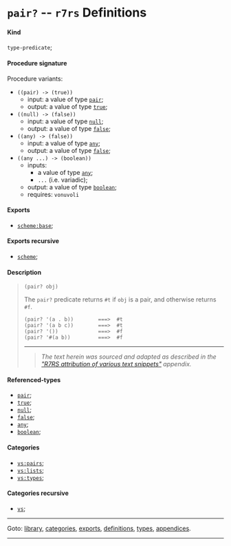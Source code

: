 

<a id='definition__r7rs__pair_3f'></a>

# `pair?` -- `r7rs` Definitions


<a id='definition__r7rs__pair_3f__kind'></a>

#### Kind

`type-predicate`;


<a id='definition__r7rs__pair_3f__procedure-signature'></a>

#### Procedure signature

Procedure variants:
 * `((pair) -> (true))`
   * input: a value of type [`pair`](../../r7rs/types/pair.md#type__r7rs__pair);
   * output: a value of type [`true`](../../r7rs/types/true.md#type__r7rs__true);
 * `((null) -> (false))`
   * input: a value of type [`null`](../../r7rs/types/null.md#type__r7rs__null);
   * output: a value of type [`false`](../../r7rs/types/false.md#type__r7rs__false);
 * `((any) -> (false))`
   * input: a value of type [`any`](../../r7rs/types/any.md#type__r7rs__any);
   * output: a value of type [`false`](../../r7rs/types/false.md#type__r7rs__false);
 * `((any ...) -> (boolean))`
   * inputs:
     * a value of type [`any`](../../r7rs/types/any.md#type__r7rs__any);
     * `...` (i.e. variadic);
   * output: a value of type [`boolean`](../../r7rs/types/boolean.md#type__r7rs__boolean);
   * requires: `vonuvoli`


<a id='definition__r7rs__pair_3f__exports'></a>

#### Exports

 * [`scheme:base`](../../r7rs/exports/scheme_3a_base.md#export__r7rs__scheme_3a_base);


<a id='definition__r7rs__pair_3f__exports-recursive'></a>

#### Exports recursive

 * [`scheme`](../../r7rs/exports/scheme.md#export__r7rs__scheme);


<a id='definition__r7rs__pair_3f__description'></a>

#### Description

> ````
> (pair? obj)
> ````
> 
> 
> The `pair?` predicate returns `#t` if `obj` is a pair, and otherwise
> returns `#f`.
> 
> ````
> (pair? '(a . b))        ===>  #t
> (pair? '(a b c))        ===>  #t
> (pair? '())             ===>  #f
> (pair? '#(a b))         ===>  #f
> ````
> 
> 
> ----
> > *The text herein was sourced and adapted as described in the ["R7RS attribution of various text snippets"](../../r7rs/appendices/attribution.md#appendix__r7rs__attribution) appendix.*


<a id='definition__r7rs__pair_3f__referenced-types'></a>

#### Referenced-types

 * [`pair`](../../r7rs/types/pair.md#type__r7rs__pair);
 * [`true`](../../r7rs/types/true.md#type__r7rs__true);
 * [`null`](../../r7rs/types/null.md#type__r7rs__null);
 * [`false`](../../r7rs/types/false.md#type__r7rs__false);
 * [`any`](../../r7rs/types/any.md#type__r7rs__any);
 * [`boolean`](../../r7rs/types/boolean.md#type__r7rs__boolean);


<a id='definition__r7rs__pair_3f__categories'></a>

#### Categories

 * [`vs:pairs`](../../r7rs/categories/vs_3a_pairs.md#category__r7rs__vs_3a_pairs);
 * [`vs:lists`](../../r7rs/categories/vs_3a_lists.md#category__r7rs__vs_3a_lists);
 * [`vs:types`](../../r7rs/categories/vs_3a_types.md#category__r7rs__vs_3a_types);


<a id='definition__r7rs__pair_3f__categories-recursive'></a>

#### Categories recursive

 * [`vs`](../../r7rs/categories/vs.md#category__r7rs__vs);

----

Goto: [library](../../r7rs/_index.md#library__r7rs), [categories](../../r7rs/categories/_index.md#toc__r7rs__categories), [exports](../../r7rs/exports/_index.md#toc__r7rs__exports), [definitions](../../r7rs/definitions/_index.md#toc__r7rs__definitions), [types](../../r7rs/types/_index.md#toc__r7rs__types), [appendices](../../r7rs/appendices/_index.md#toc__r7rs__appendices).

----

